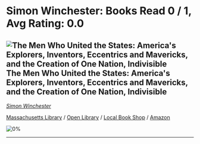 # Simon Winchester:  Books Read 0 / 1, Avg Rating: 0.0 

## ![The Men Who United the States: America's Explorers, Inventors, Eccentrics and Mavericks, and the Creation of One Nation, Indivisible](https://covers.openlibrary.org/b/isbn/978-0062079602-S.jpg) The Men Who United the States: America's Explorers, Inventors, Eccentrics and Mavericks, and the Creation of One Nation, Indivisible
*[Simon Winchester](../SimonWinchester)*

[Massachusetts Library](https://library.minlib.net/search/i=978-0062079602) / [Open Library](http://openlibrary.org/isbn/978-0062079602) / [Local Book Shop](https://bookshop.org/books/the-men-who-united-the-states:-america's-explorers,-inventors,-eccentrics-and-mavericks,-and-the-creation-of-one-nation,-indivisible/978-0062079602) / [Amazon](https://smile.amazon.com/dp/0062079603)

![0%](https://progress-bar.dev/0) 



---
